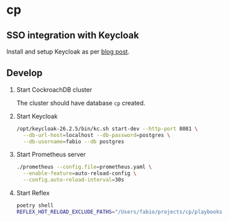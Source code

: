 # cp

## SSO integration with Keycloak

Install and setup Keycloak as per [blog post](https://dev.to/cockroachlabs/cockroachdb-sso-integration-using-keycloak-4b17).

## Develop

1. Start CockroachDB cluster

    The cluster should have database `cp` created.

2. Start Keycloak

    ```bash
    /opt/keycloak-26.2.5/bin/kc.sh start-dev --http-port 8081 \
      --db-url-host=localhost --db-password=postgres \
      --db-username=fabio --db postgres
    ```

3. Start Prometheus server

    ```bash
    ./prometheus --config.file=prometheus.yaml \
      --enable-feature=auto-reload-config \
      --config.auto-reload-interval=30s
    ```

4. Start Reflex

    ```bash
    poetry shell
    REFLEX_HOT_RELOAD_EXCLUDE_PATHS="/Users/fabio/projects/cp/playbooks" reflex run
    ```
